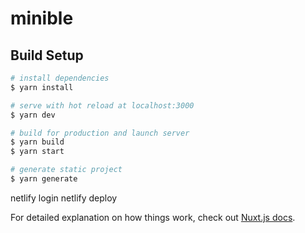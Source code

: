 # minible

## Build Setup

```bash
# install dependencies
$ yarn install

# serve with hot reload at localhost:3000
$ yarn dev

# build for production and launch server
$ yarn build
$ yarn start

# generate static project
$ yarn generate
```
netlify login
netlify deploy

For detailed explanation on how things work, check out [Nuxt.js docs](https://nuxtjs.org).
